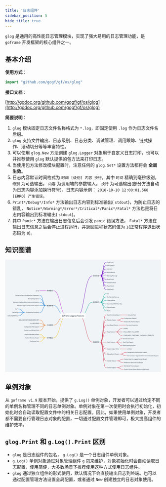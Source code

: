 ```yaml
---
title: '日志组件'
sidebar_position: 5
hide_title: true
---
```


`glog` 是通用的高性能日志管理模块，实现了强大易用的日志管理功能，是 `goframe` 开发框架的核心组件之一。

## 基本介绍

**使用方式**：

```  go
import "github.com/gogf/gf/os/glog"

```

**接口文档**：

[http://godoc.org/github.com/gogf/gf/os/glog](http://godoc.org/github.com/gogf/gf/os/glog)

**简要说明：**

1. `glog` 模块固定日志文件名称格式为 `*.log`，即固定使用 `.log` 作为日志文件名后缀。
2. `glog` 支持文件输出、日志级别、日志分类、调试管理、调用跟踪、链式操作、滚动切分等等丰富特性。
3. 可以使用 `glog.New` 方法创建 `glog.Logger` 对象用于自定义日志打印，也可以并推荐使用 `glog` 默认提供的包方法来打印日志。
4. 当使用包方法修改模块配置时，注意任何的 `glog.Set*` 设置方法都将会 **全局生效**。
5. 日志内容默认时间格式为 `时间 [级别] 内容 换行`，其中 `时间` 精确到毫秒级别， `级别` 为可选输出， `内容` 为调用端的参数输入， `换行` 为可选输出(部分方法自动为日志内容添加换行符号)，日志内容示例： `2018-10-10 12:00:01.568 [ERRO] 产生错误`。
6. `Print*/Debug*/Info*` 方法输出日志内容到标准输出( `stdout`)，为防止日志的错乱， `Notice*/Warning*/Error*/Critical*/Panic*/Fatal*` 方法也是将日志内容输出到标准输出( `stdout`)。
7. 其中 `Panic*` 方法在输出日志信息后会引发 `panic` 错误方法， `Fatal*` 方法在输出日志信息之后会停止进程运行，并返回进程状态码值为 `1`(正常程序退出状态码为 `0`)。

## 知识图谱

![](/markdown/c0707c26306fa68b70015a5d90acfea2.png)

## 单例对象

从 `goframe v1.9` 版本开始，提供了 `g.Log()` 单例对象，开发者可以通过给定不同的单例名称管理不同的日志单例对象。单例对象在第一次使用时会执行初始化，初始化时会自动读取配置文件中的相关日志配置。因此，如果使用单例对象，开发者都不需要自行管理日志对象的配置，一切通过配置文件管理即可，极大提高组件的维护效率。

## `glog.Print` 和 `g.Log().Print` 区别

- `glog` 是日志组件的包名， `g.Log()` 是一个日志组件单例对象。
- `g.Log()` 单例对象通过对象管理组件 `g` 包来维护，对象初始化时会自动读取日志配置，使用简便，大多数场景下推荐使用这种方式使用日志组件。
- `glog` 通过独立组件的形式使用，默认情况下会直接输出日志到终端。也可以通过配置管理方法设置全局配置，或者通过 `New` 创建独立的日志对象使用。